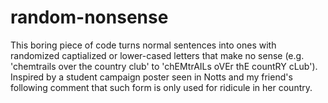 # random-nonsense
This boring piece of code turns normal sentences into ones with randomized captialized or lower-cased letters that make no sense (e.g. 'chemtrails over the country club' to 'chEMtrAILs oVEr thE countRY cLub'). Inspired by a student campaign poster seen in Notts and my friend's following comment that such form is only used for ridicule in her country. 
